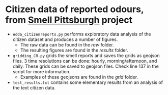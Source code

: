 # Citizen data of reported odours, from [Smell Pittsburgh](https://smellpgh.org/) project

- `edda_citizenreports.py` performs exploratory data analysis of the citizen dataset and produces a number of figures.
    - The raw data can be found in the *raw* folder.
    - The resulting figures are found in the *results* folder.
- `gridding_CR.py` grids the smell reports and saves the grids as geojson files. 3 time resolutions can be done: hourly, morning/afternoon, and daily. These grids can be saved to geojson files. Check line 137 in the script for more information.
    - Examples of these geojsons are found in the *grid* folder.
- `test_results.txt` contains some elementary results from an analysis of the text citizen data.
 
  
